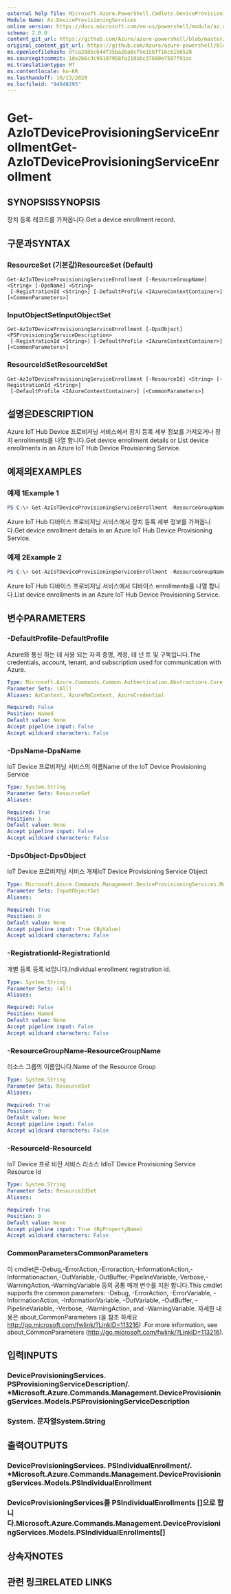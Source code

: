 ```yaml
---
external help file: Microsoft.Azure.PowerShell.Cmdlets.DeviceProvisioningServices.dll-Help.xml
Module Name: Az.DeviceProvisioningServices
online version: https://docs.microsoft.com/en-us/powershell/module/az.deviceprovisioningservices/get-aziotdeviceprovisioningserviceenrollment
schema: 2.0.0
content_git_url: https://github.com/Azure/azure-powershell/blob/master/src/DeviceProvisioningServices/DeviceProvisioningServices/help/Get-AzIoTDeviceProvisioningServiceEnrollment.md
original_content_git_url: https://github.com/Azure/azure-powershell/blob/master/src/DeviceProvisioningServices/DeviceProvisioningServices/help/Get-AzIoTDeviceProvisioningServiceEnrollment.md
ms.openlocfilehash: dfca2885c644f35ba26a0cf9e15bff16c6156528
ms.sourcegitcommit: 1de2b6c3c99197958fa2101bc37680e7507f91ac
ms.translationtype: MT
ms.contentlocale: ko-KR
ms.lasthandoff: 10/13/2020
ms.locfileid: "94048295"
---
```

# <span data-ttu-id="219cf-101">Get-AzIoTDeviceProvisioningServiceEnrollment</span><span class="sxs-lookup"><span data-stu-id="219cf-101">Get-AzIoTDeviceProvisioningServiceEnrollment</span></span>

## <span data-ttu-id="219cf-102">SYNOPSIS</span><span class="sxs-lookup"><span data-stu-id="219cf-102">SYNOPSIS</span></span>
<span data-ttu-id="219cf-103">장치 등록 레코드를 가져옵니다.</span><span class="sxs-lookup"><span data-stu-id="219cf-103">Get a device enrollment record.</span></span>

## <span data-ttu-id="219cf-104">구문과</span><span class="sxs-lookup"><span data-stu-id="219cf-104">SYNTAX</span></span>

### <span data-ttu-id="219cf-105">ResourceSet (기본값)</span><span class="sxs-lookup"><span data-stu-id="219cf-105">ResourceSet (Default)</span></span>
```
Get-AzIoTDeviceProvisioningServiceEnrollment [-ResourceGroupName] <String> [-DpsName] <String>
 [-RegistrationId <String>] [-DefaultProfile <IAzureContextContainer>] [<CommonParameters>]
```

### <span data-ttu-id="219cf-106">InputObjectSet</span><span class="sxs-lookup"><span data-stu-id="219cf-106">InputObjectSet</span></span>
```
Get-AzIoTDeviceProvisioningServiceEnrollment [-DpsObject] <PSProvisioningServiceDescription>
 [-RegistrationId <String>] [-DefaultProfile <IAzureContextContainer>] [<CommonParameters>]
```

### <span data-ttu-id="219cf-107">ResourceIdSet</span><span class="sxs-lookup"><span data-stu-id="219cf-107">ResourceIdSet</span></span>
```
Get-AzIoTDeviceProvisioningServiceEnrollment [-ResourceId] <String> [-RegistrationId <String>]
 [-DefaultProfile <IAzureContextContainer>] [<CommonParameters>]
```

## <span data-ttu-id="219cf-108">설명은</span><span class="sxs-lookup"><span data-stu-id="219cf-108">DESCRIPTION</span></span>
<span data-ttu-id="219cf-109">Azure IoT Hub Device 프로비저닝 서비스에서 장치 등록 세부 정보를 가져오거나 장치 enrollments를 나열 합니다.</span><span class="sxs-lookup"><span data-stu-id="219cf-109">Get device enrollment details or List device enrollments in an Azure IoT Hub Device Provisioning Service.</span></span>

## <span data-ttu-id="219cf-110">예제의</span><span class="sxs-lookup"><span data-stu-id="219cf-110">EXAMPLES</span></span>

### <span data-ttu-id="219cf-111">예제 1</span><span class="sxs-lookup"><span data-stu-id="219cf-111">Example 1</span></span>
```powershell
PS C:\> Get-AzIoTDeviceProvisioningServiceEnrollment -ResourceGroupName "myresourcegroup" -DpsName "mydps" -RegistrationId "enroll1"
```

<span data-ttu-id="219cf-112">Azure IoT Hub 디바이스 프로비저닝 서비스에서 장치 등록 세부 정보를 가져옵니다.</span><span class="sxs-lookup"><span data-stu-id="219cf-112">Get device enrollment details in an Azure IoT Hub Device Provisioning Service.</span></span>

### <span data-ttu-id="219cf-113">예제 2</span><span class="sxs-lookup"><span data-stu-id="219cf-113">Example 2</span></span>
```powershell
PS C:\> Get-AzIoTDeviceProvisioningServiceEnrollment -ResourceGroupName "myresourcegroup" -DpsName "mydps"
```

<span data-ttu-id="219cf-114">Azure IoT Hub 디바이스 프로비저닝 서비스에서 디바이스 enrollments를 나열 합니다.</span><span class="sxs-lookup"><span data-stu-id="219cf-114">List device enrollments in an Azure IoT Hub Device Provisioning Service.</span></span>

## <span data-ttu-id="219cf-115">변수</span><span class="sxs-lookup"><span data-stu-id="219cf-115">PARAMETERS</span></span>

### <span data-ttu-id="219cf-116">-DefaultProfile</span><span class="sxs-lookup"><span data-stu-id="219cf-116">-DefaultProfile</span></span>
<span data-ttu-id="219cf-117">Azure와 통신 하는 데 사용 되는 자격 증명, 계정, 테 넌 트 및 구독입니다.</span><span class="sxs-lookup"><span data-stu-id="219cf-117">The credentials, account, tenant, and subscription used for communication with Azure.</span></span>

```yaml
Type: Microsoft.Azure.Commands.Common.Authentication.Abstractions.Core.IAzureContextContainer
Parameter Sets: (All)
Aliases: AzContext, AzureRmContext, AzureCredential

Required: False
Position: Named
Default value: None
Accept pipeline input: False
Accept wildcard characters: False
```

### <span data-ttu-id="219cf-118">-DpsName</span><span class="sxs-lookup"><span data-stu-id="219cf-118">-DpsName</span></span>
<span data-ttu-id="219cf-119">IoT Device 프로비저닝 서비스의 이름</span><span class="sxs-lookup"><span data-stu-id="219cf-119">Name of the IoT Device Provisioning Service</span></span>

```yaml
Type: System.String
Parameter Sets: ResourceSet
Aliases:

Required: True
Position: 1
Default value: None
Accept pipeline input: False
Accept wildcard characters: False
```

### <span data-ttu-id="219cf-120">-DpsObject</span><span class="sxs-lookup"><span data-stu-id="219cf-120">-DpsObject</span></span>
<span data-ttu-id="219cf-121">IoT Device 프로비저닝 서비스 개체</span><span class="sxs-lookup"><span data-stu-id="219cf-121">IoT Device Provisioning Service Object</span></span>

```yaml
Type: Microsoft.Azure.Commands.Management.DeviceProvisioningServices.Models.PSProvisioningServiceDescription
Parameter Sets: InputObjectSet
Aliases:

Required: True
Position: 0
Default value: None
Accept pipeline input: True (ByValue)
Accept wildcard characters: False
```

### <span data-ttu-id="219cf-122">-RegistrationId</span><span class="sxs-lookup"><span data-stu-id="219cf-122">-RegistrationId</span></span>
<span data-ttu-id="219cf-123">개별 등록 등록 id입니다.</span><span class="sxs-lookup"><span data-stu-id="219cf-123">Individual enrollment registration id.</span></span>

```yaml
Type: System.String
Parameter Sets: (All)
Aliases:

Required: False
Position: Named
Default value: None
Accept pipeline input: False
Accept wildcard characters: False
```

### <span data-ttu-id="219cf-124">-ResourceGroupName</span><span class="sxs-lookup"><span data-stu-id="219cf-124">-ResourceGroupName</span></span>
<span data-ttu-id="219cf-125">리소스 그룹의 이름입니다.</span><span class="sxs-lookup"><span data-stu-id="219cf-125">Name of the Resource Group</span></span>

```yaml
Type: System.String
Parameter Sets: ResourceSet
Aliases:

Required: True
Position: 0
Default value: None
Accept pipeline input: False
Accept wildcard characters: False
```

### <span data-ttu-id="219cf-126">-ResourceId</span><span class="sxs-lookup"><span data-stu-id="219cf-126">-ResourceId</span></span>
<span data-ttu-id="219cf-127">IoT Device 프로 비전 서비스 리소스 Id</span><span class="sxs-lookup"><span data-stu-id="219cf-127">IoT Device Provisioning Service Resource Id</span></span>

```yaml
Type: System.String
Parameter Sets: ResourceIdSet
Aliases:

Required: True
Position: 0
Default value: None
Accept pipeline input: True (ByPropertyName)
Accept wildcard characters: False
```

### <span data-ttu-id="219cf-128">CommonParameters</span><span class="sxs-lookup"><span data-stu-id="219cf-128">CommonParameters</span></span>
<span data-ttu-id="219cf-129">이 cmdlet은-Debug,-ErrorAction,-Erroraction,-InformationAction,-Informationaction,-OutVariable,-OutBuffer,-PipelineVariable,-Verbose,-WarningAction,-WarningVariable 등의 공통 매개 변수를 지원 합니다.</span><span class="sxs-lookup"><span data-stu-id="219cf-129">This cmdlet supports the common parameters: -Debug, -ErrorAction, -ErrorVariable, -InformationAction, -InformationVariable, -OutVariable, -OutBuffer, -PipelineVariable, -Verbose, -WarningAction, and -WarningVariable.</span></span> <span data-ttu-id="219cf-130">자세한 내용은 about_CommonParameters (을 참조 하세요 http://go.microsoft.com/fwlink/?LinkID=113216) .</span><span class="sxs-lookup"><span data-stu-id="219cf-130">For more information, see about_CommonParameters (http://go.microsoft.com/fwlink/?LinkID=113216).</span></span>

## <span data-ttu-id="219cf-131">입력</span><span class="sxs-lookup"><span data-stu-id="219cf-131">INPUTS</span></span>

### <span data-ttu-id="219cf-132">DeviceProvisioningServices. PSProvisioningServiceDescription/. \*</span><span class="sxs-lookup"><span data-stu-id="219cf-132">Microsoft.Azure.Commands.Management.DeviceProvisioningServices.Models.PSProvisioningServiceDescription</span></span>

### <span data-ttu-id="219cf-133">System. 문자열</span><span class="sxs-lookup"><span data-stu-id="219cf-133">System.String</span></span>

## <span data-ttu-id="219cf-134">출력</span><span class="sxs-lookup"><span data-stu-id="219cf-134">OUTPUTS</span></span>

### <span data-ttu-id="219cf-135">DeviceProvisioningServices. PSIndividualEnrollment/. \*</span><span class="sxs-lookup"><span data-stu-id="219cf-135">Microsoft.Azure.Commands.Management.DeviceProvisioningServices.Models.PSIndividualEnrollment</span></span>

### <span data-ttu-id="219cf-136">DeviceProvisioningServices를 PSIndividualEnrollments []으로 합니다.</span><span class="sxs-lookup"><span data-stu-id="219cf-136">Microsoft.Azure.Commands.Management.DeviceProvisioningServices.Models.PSIndividualEnrollments[]</span></span>

## <span data-ttu-id="219cf-137">상속자</span><span class="sxs-lookup"><span data-stu-id="219cf-137">NOTES</span></span>

## <span data-ttu-id="219cf-138">관련 링크</span><span class="sxs-lookup"><span data-stu-id="219cf-138">RELATED LINKS</span></span>

